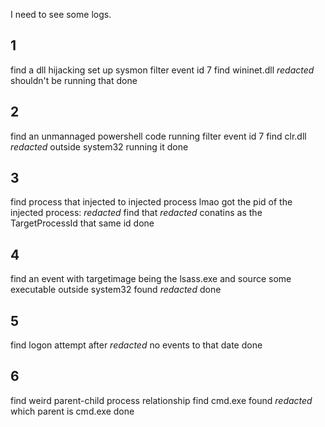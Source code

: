 I need to see some logs.
## 1
find a dll hijacking
set up sysmon
filter event id 7
find wininet.dll
_redacted_ shouldn't be running that
done

## 2
find an unmannaged powershell code running
filter event id 7
find clr.dll
_redacted_ outside system32 running it
done

## 3
find process that injected to injected process lmao
got the pid of the injected process: _redacted_
find that
_redacted_ conatins as the TargetProcessId that same id
done

## 4
find an event with targetimage being the lsass.exe and source some executable outside system32
found _redacted_
done

## 5
find logon attempt after _redacted_
no events to that date
done

## 6
find weird parent-child process relationship
find cmd.exe
found _redacted_ which parent is cmd.exe
done